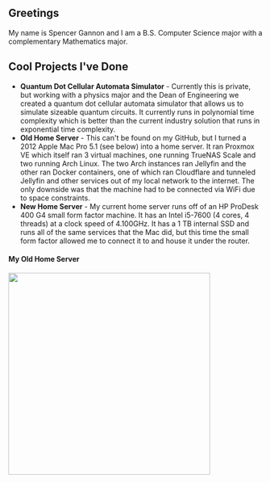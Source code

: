 ## Greetings
My name is Spencer Gannon and I am a B.S. Computer Science major with a complementary Mathematics major.

## Cool Projects I've Done 
- **Quantum Dot Cellular Automata Simulator** - Currently this is private, but working with a physics major and the Dean of Engineering we created a quantum dot cellular automata simulator that allows us to simulate sizeable quantum circuits. It currently runs in polynomial time complexity which is better than the current industry solution that runs in exponential time complexity.
- **Old Home Server** - This can't be found on my GitHub, but I turned a 2012 Apple Mac Pro 5.1 (see below) into a home server. It ran Proxmox VE which itself ran 3 virtual machines, one running TrueNAS Scale and two running Arch Linux. The two Arch instances ran Jellyfin and the other ran Docker containers, one of which ran Cloudflare and tunneled Jellyfin and other services out of my local network to the internet. The only downside was that the machine had to be connected via WiFi due to space constraints.
- **New Home Server** - My current home server runs off of an HP ProDesk 400 G4 small form factor machine. It has an Intel i5-7600 (4 cores, 4 threads) at a clock speed of 4.100GHz. It has a 1 TB internal SSD and runs all of the same services that the Mac did, but this time the small form factor allowed me to connect it to and house it under the router.

#### My Old Home Server

<img src="https://d2um6umu4gwssp.cloudfront.net/apple/wp-content/uploads/2018/10/mac-pro-mid-2010-main.jpg" width="400px"/>

<!--
**s-gannon/s-gannon** is a ✨ _special_ ✨ repository because its `README.md` (this file) appears on your GitHub profile.

Here are some ideas to get you started:

- 🔭 I’m currently working on ...
- 🌱 I’m currently learning ...
- 👯 I’m looking to collaborate on ...
- 🤔 I’m looking for help with ...
- 💬 Ask me about ...
- 📫 How to reach me: ...
- 😄 Pronouns: ...
- ⚡ Fun fact: ...
-->
